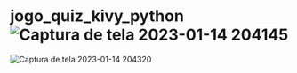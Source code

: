 # jogo_quiz_kivy_python![Captura de tela 2023-01-14 204145](https://user-images.githubusercontent.com/80550746/212502001-3389b6b4-312b-4304-96b1-146353d9351d.png)
![Captura de tela 2023-01-14 204320](https://user-images.githubusercontent.com/80550746/212502030-4a814bf1-d1c1-4008-9aeb-4a504e54bb59.png)
